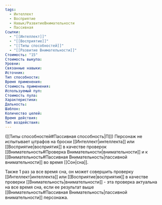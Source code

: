 ```yaml
---
tags:
  - Интеллект
  - Восприятие
  - Навык/РазвитиеВнимательности
  - Пассивная
Ссылки:
  - "[[Интеллект]]"
  - "[[Восприятие]]"
  - "[[Типы способностей]]"
  - "[[Развитие Внимательности]]"
Стоимость: "15"
Стоимость выкупа:
Уровни:
Связанные навыки:
Источник:
Тип способности:
Время применения:
Стоимость применения:
Используемый пул:
Стоимость пула:
Характеристики:
Дальность:
Шаблон:
Количество целей:
Время действия:
Тип воздействия:
---
```

([[Типы способностей#Пассивная способность|П]]) Персонаж не испытывает штрафов на броски [[Интеллект|интеллекта]] или [[Восприятие|восприятия]] в качестве проверок [[Внимательность#Проверка Внимательности|внимательности]] и к [[Внимательность#Пассивная Внимательность|пассивной внимательности]] во время [[Сон|сна]].

Также 1 раз за все время сна, он может совершить проверку [[Интеллект|интеллекта]] или [[Восприятие|восприятия]] в качестве проверки [[Внимательность|внимательности]] - эта проверка актуальна на все время сна, если ее результат выше [[Внимательность#Пассивная Внимательность|пассивной внимательности]] персонажа. 
